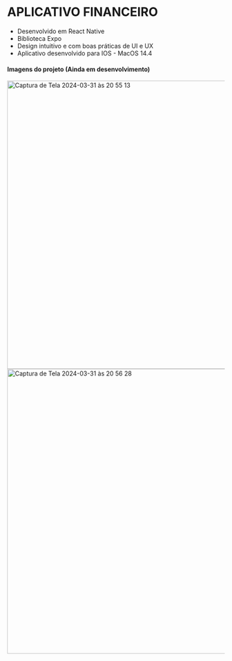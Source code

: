 # APLICATIVO FINANCEIRO

> 

- Desenvolvido em React Native
- Biblioteca Expo
- Design intuitivo e com boas práticas de UI e UX
- Aplicativo desenvolvido para IOS - MacOS 14.4

>

#### Imagens do projeto (Ainda em desenvolvimento)
<img width="667" alt="Captura de Tela 2024-03-31 às 20 55 13" src="https://github.com/herbertribeiro19/AwesomeProject/assets/84207944/2362af74-bd36-4b91-8636-bef81c9623ba">
<img width="659" alt="Captura de Tela 2024-03-31 às 20 56 28" src="https://github.com/herbertribeiro19/AwesomeProject/assets/84207944/d0684eac-186a-4b7a-b07b-f6cbe98c7b49">

